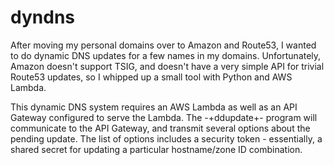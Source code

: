 # dyndns

After moving my personal domains over to Amazon and Route53, I wanted to
do dynamic DNS updates for a few names in my domains.  Unfortunately, Amazon
doesn't support TSIG, and doesn't have a very simple API for trivial Route53
updates, so I whipped up a small tool with Python and AWS Lambda.

This dynamic DNS system requires an AWS Lambda as well as an API Gateway
configured to serve the Lambda.  The -+ddupdate+- program will communicate
to the API Gateway, and transmit several options about the pending update.
The list of options includes a security token - essentially, a shared secret
for updating a particular hostname/zone ID combination.
